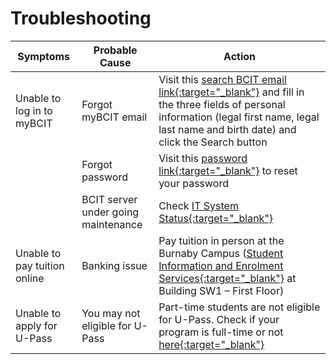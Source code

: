 # **Troubleshooting**

| **Symptoms** | **Probable Cause** | **Action** |
| ------------ | ------------------ | ---------- |
| Unable to log in to myBCIT | Forgot myBCIT email | Visit this <u>[search BCIT email link](https://bss.bcit.ca/owa_prod/swssrcr.p_initsearchcreate_f5){:target="_blank"}</u> and fill in the three fields of personal information (legal first name, legal last name and birth date) and click the Search button |
|  | Forgot password | Visit this <u>[password link](https://bss.bcit.ca/owa_prod/twbkwbis.P_ForgotPwdPage){:target="_blank"}</u> to reset your password |
|  | BCIT server under going maintenance | Check <u>[IT System Status](https://status.bcit.ca){:target="_blank"}</u> |
| Unable to pay tuition online | Banking issue | Pay tuition in person at the Burnaby Campus (<u>[Student Information and Enrolment Services](https://www.bcit.ca/admission/contact-us){:target="_blank"}</u> at Building SW1 – First Floor) |
| Unable to apply for U-Pass | You may not eligible for U-Pass | Part-time students are not eligible for U-Pass. Check if your program is full-time or not <u>[here](https://www.bcit.ca/study/?gad_source=1&gclid=Cj0KCQjw2a6wBhCVARIsABPeH1t3L7F5VR8ybTlP2MmeNlhpkBfCvlFF197okKzx9YK6BplxVELReq0aAlMLEALw_wcB&gclsrc=aw.ds){:target="_blank"}</u> |
